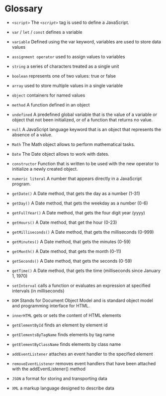 # Glossary

* `<script>`
The *`<script>`*  tag is used to define a JavaScript.

* `var` / `let` / `const`
defines a variable

* `variable`
Defined using the var keyword, variables are used to store data values

* `assignment operator`
used to assign values to variables

* `string`
a series of characters treated as a single unit

* `boolean`
represents one of two values: true or false

* `array`
used to store multiple values in a single variable

* `object`
containers for named values

* `method`
A function defined in an object

* `undefined`
A predefined global variable that is the value of a variable or object that not been initialized, or of a function that returns no value.

* `null`
A JavaScript language keyword that is an object that represents the absence of a value.

* `Math`
The Math object allows to perform mathematical tasks.

* `Date`
The Date object allows to work with dates.

* `constructor`
Function that is written to be used with the new operator to initialize a newly created object.

* `numeric literal`
A number that appears directly in a JavaScript program.

* `getDate()`
A Date method, that gets the day as a number (1-31)

* `getDay()`
A Date method, that gets the weekday as a number (0-6)

* `getFullYear()`
A Date method, that gets the four digit year (yyyy)

* `getHours()`
A Date method, that get the hour (0-23)

* `getMilliseconds()`
A Date method, that gets the milliseconds (0-999)

* `getMinutes()`
A Date method, that gets the minutes (0-59)

* `getMonth()`
A Date method, that gets the month (0-11)

* `getSeconds()`
A Date method, that gets the seconds (0-59)

* `getTime()`
A Date method, that gets the time (milliseconds since January 1, 1970)

* `setInterval`
calls a function or evaluates an expression at specified intervals (in milliseconds)

* `DOM`
Stands for Document Object Model and is standard object model and programming interface for HTML.

* `innerHTML`
gets or sets the content of HTML elements

* `getElementById`
finds an element by element id

* `getElementsByTagName`
finds elements by tag name

* `getElementByClassName`
finds elements by class name

* `addEventListener`
attaches an event handler to the specified element

* `removeEventListener`
removes event handlers that have been attached with the addEventListener() method

* `JSON`
a format for storing and transporting data

* `XML`
a markup language designed to describe data
